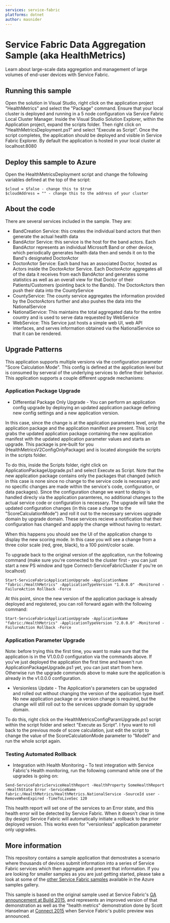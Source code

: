 ```yaml
---
services: service-fabric
platforms: dotnet
author: masnider
---
```


# Service Fabric Data Aggregation Sample (aka HealthMetrics)
Learn about large-scale data aggregation and management of large volumes of end-user devices with Service Fabric.

## Running this sample
Open the solution in Visual Studio, right click on the application project "HealthMetrics" and select the "Package" command.
Ensure that your local cluster is deployed and running in a 5 node configuration via Service Fabric Local Cluster Manager.
Inside the Visual Studio Solution Explorer, within the Application project, expand the scripts folder. Then right click on "HealthMetricsDeployment.ps1" and select "Execute as Script".
Once the script completes, the application should be deployed and visible in Service Fabric Explorer. By default the application is hosted in your local cluster at localhost:8080

## Deploy this sample to Azure
Open the HealthMetricsDeployment script and change the following variables defined at the top of the script:

```
$cloud = $false - change this to $true
$cloudAddress = "" - change this to the address of your cluster
```

## About the code
There are several services included in the sample. They are:

- BandCreation Service: this creates the individual band actors that then generate the actual health data
- BandActor Service: this service is the host for the band actors. Each BandActor represents an individual Microsoft Band or other device, which periodically generates health data then and sends it on to the Band's designated DoctorActor
- DoctorActor Service: Each band has an associated Doctor, hosted as Actors inside the DoctorActor Service. Each DoctorActor aggregates all of the data it receives from each BandActor and generates some statistics as well as an overall view for that Doctor of their Patients/Customers (pointing back to the Bands). The DoctorActors then push their data into the CountyService
- CountyService: The county service aggregates the information provided by the DoctorActors further and also pushes the data into the NationalService
- NationalService: This maintains the total aggregated data for the entire country and is used to serve data requested by WebService
- WebService: This Service just hosts a simple web UI, web API interfaces, and serves information obtained via the NationalService so that it can be rendered.

## Upgrade Patterns
This application supports multiple versions via the configuration parameter "Score Calculation Mode". This config is defined at the application level but is consumed by serveral of the underlying services to define their behavior.
This application supports a couple different upgrade mechanisms:

### Application Package Upgrade
- Differential Package Only Upgrade - You can perform an application config upgrade by deploying an updated application package defining new config settings and a new application version.

In this case, since the change is at the application parameters level, only the application package and the application manifest are present. This script grabs the updated application package containing the new application manifest with the updated application parameter values and starts an upgrade. This package is pre-built for you (HealthMetricsV2ConfigOnlyPackage) and is located alongside the scripts in the scripts folder.

To do this, inside the Scripts folder, right click on ApplicationPackageUpgrade.ps1 and select Execute as Script. Note that the new application package contains only the packages that changed (which in this case is none since no change to the service code is necessary and no specific changes are made within the service's code, configuration, or data packages). Since the configuration change we want to deploy is handled direcly via the application paramteres, no additional changes to the actual service code or configuration is necessary. The upgrade will take the updated configuration changes (in this case a change to the "ScoreCalculationMode") and roll it out to the necessary services upgrade domain by upgrade domain. These services recieve a notification that their configuration has changed and apply the change without having to restart.

When this happens you should see the UI of the application change to display the new scoring mode. In this case you will see a change from a three color scale (red, gree, black), to a 100 point/color scale.

To upgrade back to the original version of the application, run the following command (make sure you're connected to the cluster first - you can just start a new PS window and type Connect-ServiceFabricCluster if you're on localhost)

```
Start-ServiceFabricApplicationUpgrade -ApplicationName "fabric:/HealthMetrics" -ApplicationTypeVersion "1.0.0.0" -Monitored -FailureAction Rollback -Force
```

At this point, since the new version of the application package is already deployed and registered, you can roll forward again with the following command:

```
Start-ServiceFabricApplicationUpgrade -ApplicationName "fabric:/HealthMetrics" -ApplicationTypeVersion "2.0.0.0" -Monitored -FailureAction Rollback -Force
```

### Application Parameter Upgrade
Note: before trying this the first time, you want to make sure that the application is in the V1.0.0.0 configuration via the commands above. If you've just deployed the application the first time and haven't run ApplicationPackageUpgrade.ps1 yet, you can just start from here. Otherwise run the upgrade commands above to make sure the application is already in the v1.0.0.0 configuration.

- Versionless Update - The Application's parameters can be upgraded and rolled out without changing the version of the application type itself. No new application package or a version change is required, but the change will still roll out to the services upgrade domain by upgrade domain.

To do this, right click on the HealthMetricsConfigParamUpgrade.ps1 script within the script folder and select "Execute as Script". I fyou want to roll back to the previous mode of score calculation, just edit the script to change the value of the ScoreCalculationMode parameter to "Mode1" and run the whole script again.

### Testing Automated Rollback
- Integration with Health Monitoring - To test integration with Service Fabric's Health monitoring, run the following command while one of the upgrades is going on:

```
Send-ServiceFabricServiceHealthReport -HealthProperty SomeHealthReport -HealthState Error -ServiceName fabric:/HealthMetrics/HealthMetrics.NationalService -SourceId user -RemoveWhenExpired -TimeToLiveSec 120
```

This health report will set one of the services to an Error state, and this health error will be detected by Service Fabric. When it doesn't clear in time (by design) Service Fabric will automatically initiate a rollback to the prior deployed version. This works even for "versionless" application parameter only upgrades.

## More information
This repository contains a sample application that demostrates a scenario where thousands of devices submit information into a series of Service Fabric services which then aggregate and present that information. If you are looking for smaller samples as you are just getting started, please take a look at some of the [other Service Fabric samples][service-fabric-samples] available in the Azure samples gallery.

This sample is based on the original sample used at Service Fabric's [GA announcement at Build 2015][build-2015-video], and represents an improved version of that demonstration as well as the "health metrics" demonstration done by Scott Hanselman at [Connect 2015][connect-2015-video] when Service Fabric's public preview was announced.

<!-- Links -->

[service-fabric-samples]: http://aka.ms/servicefabricsamples
[build-2015-video]: https://channel9.msdn.com/Events/Build/2015/3-618
[connect-2015-video]: https://www.youtube.com/watch?v=PDCMmSVOhlY
